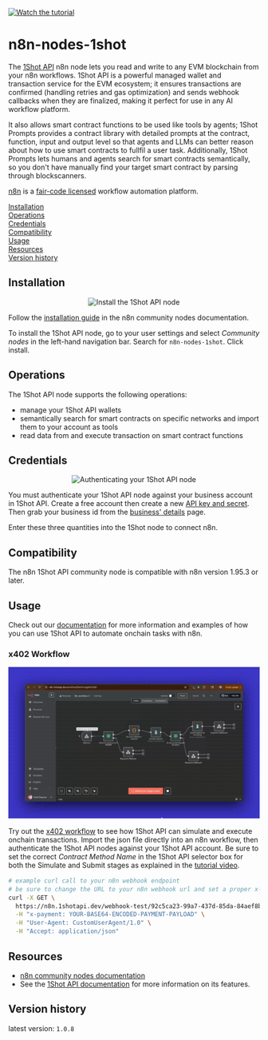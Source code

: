 [![Watch the tutorial](https://img.youtube.com/vi/RYfPKSb6GFY/maxresdefault.jpg)](https://youtu.be/RYfPKSb6GFY)

# n8n-nodes-1shot

The [1Shot API](https://1shotapi.com) n8n node lets you read and write to any EVM blockchain from your n8n workflows. 1Shot API is a powerful managed wallet and transaction service for the EVM ecosystem; it ensures transactions are confirmed (handling retries and gas optimization) and sends webhook callbacks when they are finalized, making it perfect for use in any AI workflow platform. 

It also allows smart contract functions to be used like tools by agents; 1Shot Prompts provides a contract library with detailed prompts at the contract, function, input and output level so that agents and LLMs can better reason about how to use smart contracts to fullfil a user task. Additionally, 1Shot Prompts lets humans and agents search for smart contracts semantically, so you don't have manually find your target smart contract by parsing through blockscanners. 

[n8n](https://n8n.io/) is a [fair-code licensed](https://docs.n8n.io/reference/license/) workflow automation platform.

[Installation](#installation)  
[Operations](#operations)  
[Credentials](#credentials)  <!-- delete if no auth needed -->  
[Compatibility](#compatibility)  
[Usage](#usage)  <!-- delete if not using this section -->  
[Resources](#resources)  
[Version history](#version-history)  <!-- delete if not using this section -->  

## Installation

<p align="center">
  <img src="/static/install.gif" alt="Install the 1Shot API node">
</p>

Follow the [installation guide](https://docs.n8n.io/integrations/community-nodes/installation/) in the n8n community nodes documentation.

To install the 1Shot API node, go to your user settings and select *Community nodes* in the left-hand navigation bar. Search for `n8n-nodes-1shot`. Click install.

## Operations

The 1Shot API node supports the following operations:
- manage your 1Shot API wallets
- semantically search for smart contracts on specific networks and import them to your account as tools
- read data from and execute transaction on smart contract functions

## Credentials

<p align="center">
  <img src="/static/credentials.gif" alt="Authenticating your 1Shot API node">
</p>

You must authenticate your 1Shot API node against your business account in 1Shot API. Create a free account then create a new [API key and secret](https://app.1shotapi.com/api-keys). Then grab your business id from the [business' details](https://app.1shotapi.com/organizations) page. 

Enter these three quantities into the 1Shot node to connect n8n. 

## Compatibility

The n8n 1Shot API community node is compatible with n8n version 1.95.3 or later. 

## Usage

Check out our [documentation](https://docs.1shotapi.com/automation/n8n.html) for more information and examples of how you can use 1Shot API to automate onchain tasks with n8n.

### x402 Workflow 

<p align="center">
  <img src="/static/n8n-x402.gif" alt="x402 workflow">
</p>

Try out the [x402 workflow](/x402.json) to see how 1Shot API can simulate and execute onchain transactions. Import the json file directly into an n8n workflow, then authenticate the 1Shot API nodes against your 1Shot API account. Be sure to set the correct *Contract Method Name* in the 1Shot API selector box for both the Simulate and Submit stages as explained in the [tutorial video](https://youtu.be/m3ThthLtj3g). 

```sh
# example curl call to your n8n webhook endpoint
# be sure to change the URL to your n8n webhook url and set a proper x-payment header
curl -X GET \
  https://n8n.1shotapi.dev/webhook-test/92c5ca23-99a7-437d-85da-84aef8bd2a25 \
  -H "x-payment: YOUR-BASE64-ENCODED-PAYMENT-PAYLOAD" \
  -H "User-Agent: CustomUserAgent/1.0" \
  -H "Accept: application/json"
```

## Resources

* [n8n community nodes documentation](https://docs.n8n.io/integrations/#community-nodes)
* See the [1Shot API documentation](https://docs.1shotapi.com) for more information on its features. 

## Version history

latest version: `1.0.8`

